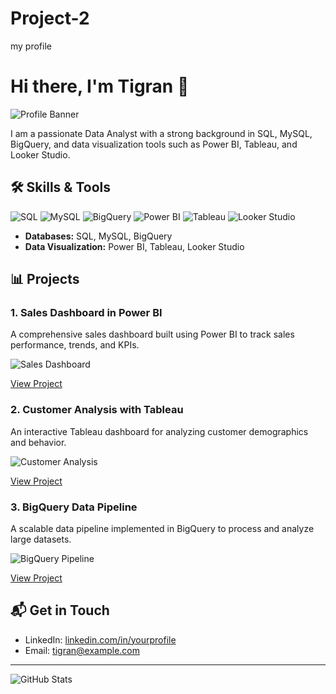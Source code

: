 # Project-2
my profile
# Hi there, I'm Tigran 👋

![Profile Banner](https://your-image-url/banner.png)

I am a passionate Data Analyst with a strong background in SQL, MySQL, BigQuery, and data visualization tools such as Power BI, Tableau, and Looker Studio.

## 🛠 Skills & Tools

![SQL](https://your-image-url/sql.png) ![MySQL](https://your-image-url/mysql.png) ![BigQuery](https://your-image-url/bigquery.png)
![Power BI](https://your-image-url/powerbi.png) ![Tableau](https://your-image-url/tableau.png) ![Looker Studio](https://your-image-url/lookerstudio.png)

- **Databases:** SQL, MySQL, BigQuery
- **Data Visualization:** Power BI, Tableau, Looker Studio

## 📊 Projects

### 1. Sales Dashboard in Power BI
A comprehensive sales dashboard built using Power BI to track sales performance, trends, and KPIs.

![Sales Dashboard](https://your-image-url/sales-dashboard.png)

[View Project](https://github.com/yourusername/sales-dashboard)

### 2. Customer Analysis with Tableau
An interactive Tableau dashboard for analyzing customer demographics and behavior.

![Customer Analysis](https://your-image-url/customer-analysis.png)

[View Project](https://github.com/yourusername/customer-analysis)

### 3. BigQuery Data Pipeline
A scalable data pipeline implemented in BigQuery to process and analyze large datasets.

![BigQuery Pipeline](https://your-image-url/bigquery-pipeline.png)

[View Project](https://github.com/yourusername/bigquery-pipeline)

## 📬 Get in Touch

- LinkedIn: [linkedin.com/in/yourprofile](https://www.linkedin.com/in/yourprofile)
- Email: [tigran@example.com](mailto:tigran@example.com)

---

![GitHub Stats](https://github-readme-stats.vercel.app/api?username=yourusername&show_icons=true&theme=radical)

